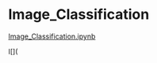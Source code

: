 # Image_Classification

[Image_Classification.ipynb](https://nbviewer.jupyter.org/github/Saketh1196/Image_Classification/blob/main/Image_Classification.ipynb)

I[](
